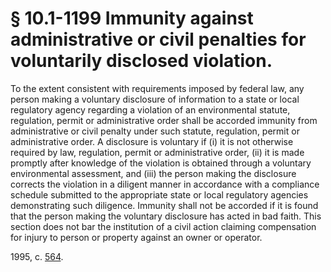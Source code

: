 # § 10.1-1199 Immunity against administrative or civil penalties for voluntarily disclosed violation.

<p>To the extent consistent with requirements imposed by federal law, any person making a voluntary disclosure of information to a state or local regulatory agency regarding a violation of an environmental statute, regulation, permit or administrative order shall be accorded immunity from administrative or civil penalty under such statute, regulation, permit or administrative order. A disclosure is voluntary if (i) it is not otherwise required by law, regulation, permit or administrative order, (ii) it is made promptly after knowledge of the violation is obtained through a voluntary environmental assessment, and (iii) the person making the disclosure corrects the violation in a diligent manner in accordance with a compliance schedule submitted to the appropriate state or local regulatory agencies demonstrating such diligence. Immunity shall not be accorded if it is found that the person making the voluntary disclosure has acted in bad faith. This section does not bar the institution of a civil action claiming compensation for injury to person or property against an owner or operator.</p><p>1995, c. <a href='http://lis.virginia.gov/cgi-bin/legp604.exe?951+ful+CHAP0564'>564</a>.</p>